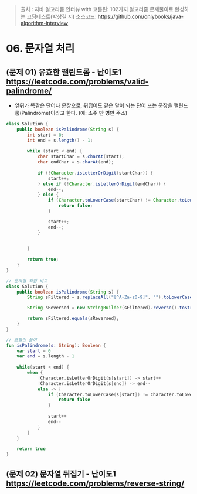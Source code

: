 > 출처 :  자바 알고리즘 인터뷰 with 코틀린: 102가지 알고리즘 문제풀이로 완성하는 코딩테스트(박상길 저)
> 소스코드: https://github.com/onlybooks/java-algorithm-interview

# 06. 문자열 처리

## (문제 01) 유효한 팰린드롬 - 난이도1 https://leetcode.com/problems/valid-palindrome/
- 앞뒤가 똑같은 단어나 문장으로, 뒤집어도 같은 말이 되는 단어 또는 문장을 팰린드룸(Palindrome)이라고 한다. (예: 소주 만 병만 주소)

```java
class Solution {
    public boolean isPalindrome(String s) {
        int start = 0;
        int end = s.length() - 1;
        
        while (start < end) {
            char startChar = s.charAt(start);
            char endChar = s.charAt(end);
            
            if (!Character.isLetterOrDigit(startChar)) {
                start++;
            } else if (!Character.isLetterOrDigit(endChar)) {
                end--;
            } else {
                if (Character.toLowerCase(startChar) != Character.toLowerCase(endChar)) {
                    return false;
                }

                start++;
                end--;
            }

            
        }
        
        return true;
    }
}
``` 
```java
// 문자열 직접 비교
class Solution {
    public boolean isPalindrome(String s) {
        String sFiltered = s.replaceAll("[^A-Za-z0-9]", "").toLowerCase();

        String sReversed = new StringBuilder(sFiltered).reverse().toString();

        return sFiltered.equals(sReversed);
    }
}
```

```kotlin
// 코틀린 풀이
fun isPalindrome(s: String): Boolean {
    var start = 0
    var end = s.length - 1
    
    while(start < end) {
        when {
            !Character.isLetterOrDigit(s[start]) -> start++
            !Character.isLetterOrDigit(s[end]) -> end--
            else -> {
                if (Character.toLowerCase(s[start]) != Character.toLowerCase(s[end])) {
                    return false
                }
                
                start++
                end--
            }
        }
    }
    
    return true
}
```

## (문제 02) 문자열 뒤집기 - 난이도1 https://leetcode.com/problems/reverse-string/
